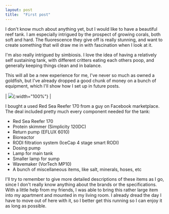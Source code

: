 ```yaml
---
layout: post
title:  "First post"
---
```


I don't know much about anything yet, but I would like to have a beautiful reef tank.
I am especially intrigued by the prospect of growing corals, both soft and hard.
The fluorescence they give off is really stunning, and want to create something that will draw me in with fascination when I look at it.

I'm also really intrigued by simbiosis.
I love the idea of having a relatively self sustaining tank, with different critters eating each others poop, and generally keeping things clean and in balance.

This will all be a new experience for me, I've never so much as owned a goldfish, but I've already dropped a good chunk of money on a bunch of equipment, which I'll show how I set up in future posts.

| ![](/reef/images/PXL_20211003_235813325.jpg){:width="100%"} |

I bought a used Red Sea Reefer 170 from a guy on Facebook marketplace.
The deal included pretty much every component needed for the tank:
* Red Sea Reefer 170
* Protein skimmer (Simplicity 120DC)
* Return pump (EFLUX 6010)
* Bioreactor
* RODI filtration system (IceCap 4 stage smart RODI)
* Dosing pump
* Lamp for main tank
* Smaller lamp for sump
* Wavemaker (VorTech MP10)
* A bunch of miscellaneous items, like salt, minerals, hoses, etc

I'll try to remember to give more detailed descriptions of these items as I go, since I don't really know anything about the brands or the specifications.
With a little help from my friends, I was able to bring this rather large item into my apartment and mounted in my living room.
I already dread the day I have to move out of here with it, so I better get this running so I can enjoy it as long as possible.
